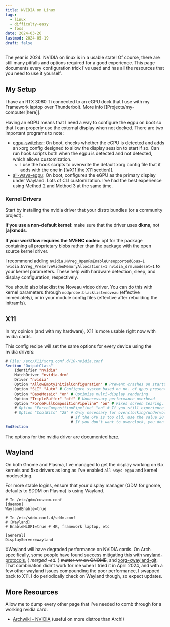 ```yaml
---
title: NVIDIA on Linux
tags:
  - linux
  - difficulty-easy
  - foss
date: 2024-03-26
lastmod: 2024-05-19
draft: false
---
```

The year is 2024. NVIDIA on linux is in a usable state! Of course, there are still many pitfalls and options required for a good experience. This page documents every configuration trick I've used and has all the resources that you need to use it yourself.

## My Setup
I have an RTX 3060 Ti connected to an eGPU dock that I use with my Framework laptop over Thunderbolt. More info [[Projects/my-computer|here]].

Having an eGPU means that I need a way to configure the egpu on boot so that I can properly use the external display when not docked. There are two important programs to note:
- [egpu-switcher](https://github.com/hertg/egpu-switcher): On boot, checks whether the eGPU is detected and adds an xorg config designed to allow the display session to start if so. Can run hook scripts both when the egpu is detected and not detected, which allows customization.
	- I use the hook scripts to overwrite the default xorg config file that it adds with the one in [[#X11|the X11 section]].
- [all-ways-egpu](https://github.com/ewagner12/all-ways-egpu): On boot, configures the eGPU as the primary display under Wayland. Lots of CLI customization. I've had the best experience using Method 2 and Method 3 at the same time.
### Kernel Drivers
Start by installing the nvidia driver that your distro bundles (or a community project).

**If you use a non-default kernel**: make sure that the driver uses **dkms**, not **\[a\]kmods**.

**If your workflow requires the NVENC codec**: opt for the package containing all proprietary blobs rather than the package with the open source kernel driver.

I recommend adding `nvidia.NVreg_OpenRmEnableUnsupportedGpus=1 nvidia.NVreg_PreserveVideoMemoryAllocations=1 nvidia_drm.modeset=1` to your kernel parameters. These help with hardware detection, sleep, and display configuration, respectively.

You should also blacklist the Noveau video driver. You can do this with kernel parameters through `modprobe.blacklist=noveau` (effective immediately), or in your module config files (effective after rebuilding the initramfs).
## X11
In my opinion (and with my hardware), X11 is more usable right now with nvidia cards. 

This config recipe will set the same options for every device using the nvidia drivers:

```xorg
# File: /etc/X11/xorg.conf.d/10-nvidia.conf
Section "OutputClass"
    Identifier "nvidia"
    MatchDriver "nvidia-drm"
    Driver "nvidia"
    Option "AllowEmptyInitialConfiguration" # Prevent crashes on startup
    Option "SLI" "Auto" # Configure system based on no. of gpus present
    Option "BaseMosaic" "on" # Optimize multi-display rendering
    Option "TripleBuffer" "off" # Unnecessary performance overhead
    Option "ForceFullCompositionPipeline" "on" # Fixes screen tearing. 
    # Option "ForceCompositionPipeline" "on" # If you still experience tearing with ForceFullCompositionPipeline, turn that setting off and turn this one on
    # Option "CoolBits" "28" # Only necessary for overclocking/undervolting. 
                             # If the GPU is too old, use the value 20 instead.
                             # If you don't want to overclock, you don't need to touch this line!
EndSection
```

The options for the nvidia driver are documented [here](https://download.nvidia.com/XFree86/Linux-x86_64/396.51/README/xconfigoptions.html).
## Wayland
On both Gnome and Plasma, I've managed to get the display working on 6.x kernels and 5xx drivers as long as I've enabled `all-ways-egpu` and kernel modesetting. 

For more stable logins, ensure that your display manager (GDM for gnome, defaults to SDDM on Plasma) is using Wayland.
```
# In /etc/gdm/custom.conf
[daemon]
WaylandEnable=true
```

```
# In /etc/sddm.conf.d/sddm.conf
# [Wayland]
# EnableHiDPI=true # 4K, framework laptop, etc

[General]
DisplayServer=wayland
```

XWayland will have degraded performance on NVIDIA cards. On Arch specifically, some people have found success mitigating this with [wayland-protocols](https://archlinux.org/packages/extra/any/wayland-protocols/), { *merged -ed.* } ~~mutter-vrr on GNOME~~, and [xorg-xwayland-git](https://aur.archlinux.org/packages/xorg-xwayland-git). That combination didn't work for me when I tried it in April 2024, and with a few other wayland issues compounding the poor performance, I swapped back to X11. I do periodically check on Wayland though, so expect updates.
## More Resources
Allow me to dump every other page that I've needed to comb through for a working nvidia card.
- [Archwiki - NVIDIA](https://wiki.archlinux.org/title/NVIDIA) (useful on more distros than Arch!)
